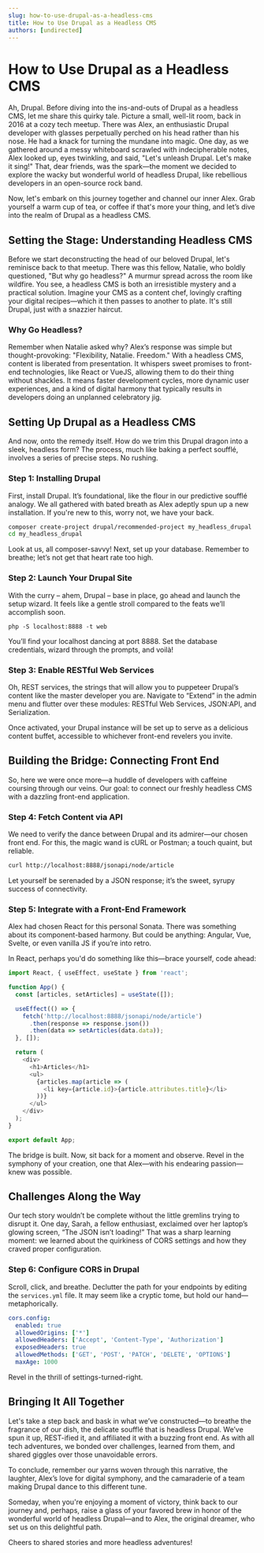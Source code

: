 ```yaml
---
slug: how-to-use-drupal-as-a-headless-cms
title: How to Use Drupal as a Headless CMS
authors: [undirected]
---
```



# How to Use Drupal as a Headless CMS

Ah, Drupal. Before diving into the ins-and-outs of Drupal as a headless CMS, let me share this quirky tale. Picture a small, well-lit room, back in 2016 at a cozy tech meetup. There was Alex, an enthusiastic Drupal developer with glasses perpetually perched on his head rather than his nose. He had a knack for turning the mundane into magic. One day, as we gathered around a messy whiteboard scrawled with indecipherable notes, Alex looked up, eyes twinkling, and said, "Let's unleash Drupal. Let's make it sing!" That, dear friends, was the spark—the moment we decided to explore the wacky but wonderful world of headless Drupal, like rebellious developers in an open-source rock band.

Now, let's embark on this journey together and channel our inner Alex. Grab yourself a warm cup of tea, or coffee if that's more your thing, and let’s dive into the realm of Drupal as a headless CMS.

## Setting the Stage: Understanding Headless CMS

Before we start deconstructing the head of our beloved Drupal, let's reminisce back to that meetup. There was this fellow, Natalie, who boldly questioned, "But why go headless?" A murmur spread across the room like wildfire. You see, a headless CMS is both an irresistible mystery and a practical solution. Imagine your CMS as a content chef, lovingly crafting your digital recipes—which it then passes to another to plate. It's still Drupal, just with a snazzier haircut.

### Why Go Headless?

Remember when Natalie asked why? Alex’s response was simple but thought-provoking: "Flexibility, Natalie. Freedom." With a headless CMS, content is liberated from presentation. It whispers sweet promises to front-end technologies, like React or VueJS, allowing them to do their thing without shackles. It means faster development cycles, more dynamic user experiences, and a kind of digital harmony that typically results in developers doing an unplanned celebratory jig.

## Setting Up Drupal as a Headless CMS

And now, onto the remedy itself. How do we trim this Drupal dragon into a sleek, headless form? The process, much like baking a perfect soufflé, involves a series of precise steps. No rushing.

### Step 1: Installing Drupal

First, install Drupal. It’s foundational, like the flour in our predictive soufflé analogy. We all gathered with bated breath as Alex adeptly spun up a new installation. If you're new to this, worry not, we have your back.

```bash
composer create-project drupal/recommended-project my_headless_drupal
cd my_headless_drupal
```

Look at us, all composer-savvy! Next, set up your database. Remember to breathe; let’s not get that heart rate too high.

### Step 2: Launch Your Drupal Site

With the curry – ahem, Drupal – base in place, go ahead and launch the setup wizard. It feels like a gentle stroll compared to the feats we’ll accomplish soon.

```shell
php -S localhost:8888 -t web
```

You’ll find your localhost dancing at port 8888. Set the database credentials, wizard through the prompts, and voilà!

### Step 3: Enable RESTful Web Services

Oh, REST services, the strings that will allow you to puppeteer Drupal’s content like the master developer you are. Navigate to “Extend” in the admin menu and flutter over these modules: RESTful Web Services, JSON:API, and Serialization.

Once activated, your Drupal instance will be set up to serve as a delicious content buffet, accessible to whichever front-end revelers you invite.

## Building the Bridge: Connecting Front End

So, here we were once more—a huddle of developers with caffeine coursing through our veins. Our goal: to connect our freshly headless CMS with a dazzling front-end application.

### Step 4: Fetch Content via API

We need to verify the dance between Drupal and its admirer—our chosen front end. For this, the magic wand is cURL or Postman; a touch quaint, but reliable.

```bash
curl http://localhost:8888/jsonapi/node/article 
```

Let yourself be serenaded by a JSON response; it’s the sweet, syrupy success of connectivity.

### Step 5: Integrate with a Front-End Framework

Alex had chosen React for this personal Sonata. There was something about its component-based harmony. But could be anything: Angular, Vue, Svelte, or even vanilla JS if you’re into retro.

In React, perhaps you'd do something like this—brace yourself, code ahead:

```javascript
import React, { useEffect, useState } from 'react';

function App() {
  const [articles, setArticles] = useState([]);

  useEffect(() => {
    fetch('http://localhost:8888/jsonapi/node/article')
      .then(response => response.json())
      .then(data => setArticles(data.data));
  }, []);

  return (
    <div>
      <h1>Articles</h1>
      <ul>
        {articles.map(article => (
          <li key={article.id}>{article.attributes.title}</li>
        ))}
      </ul>
    </div>
  );
}

export default App;
```

The bridge is built. Now, sit back for a moment and observe. Revel in the symphony of your creation, one that Alex—with his endearing passion—knew was possible.

## Challenges Along the Way

Our tech story wouldn’t be complete without the little gremlins trying to disrupt it. One day, Sarah, a fellow enthusiast, exclaimed over her laptop’s glowing screen, “The JSON isn’t loading!” That was a sharp learning moment: we learned about the quirkiness of CORS settings and how they craved proper configuration.

### Step 6: Configure CORS in Drupal

Scroll, click, and breathe. Declutter the path for your endpoints by editing the `services.yml` file. It may seem like a cryptic tome, but hold our hand—metaphorically.

```yaml
cors.config:
  enabled: true
  allowedOrigins: ['*']
  allowedHeaders: ['Accept', 'Content-Type', 'Authorization']
  exposedHeaders: true
  allowedMethods: ['GET', 'POST', 'PATCH', 'DELETE', 'OPTIONS']
  maxAge: 1000
```

Revel in the thrill of settings-turned-right. 

## Bringing It All Together

Let's take a step back and bask in what we’ve constructed—to breathe the fragrance of our dish, the delicate soufflé that is headless Drupal. We’ve spun it up, REST-ified it, and affiliated it with a buzzing front end. As with all tech adventures, we bonded over challenges, learned from them, and shared giggles over those unavoidable errors.

To conclude, remember our yarns woven through this narrative, the laughter, Alex’s love for digital symphony, and the camaraderie of a team making Drupal dance to this different tune.

Someday, when you're enjoying a moment of victory, think back to our journey and, perhaps, raise a glass of your favored brew in honor of the wonderful world of headless Drupal—and to Alex, the original dreamer, who set us on this delightful path.

Cheers to shared stories and more headless adventures! 